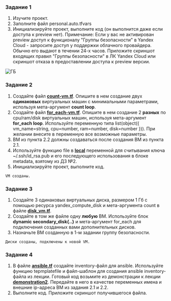 ### Задание 1

1. Изучите проект.
2. Заполните файл personal.auto.tfvars
3. Инициализируйте проект, выполните код (он выполнится даже если доступа к preview нет).
Примечание: Если у вас не активирован preview доступ к функционалу "Группы безопасности" в Yandex Cloud - запросите доступ у поддержки облачного провайдера. Обычно его выдают в течении 24-х часов.
Приложите скриншот входящих правил "Группы безопасности" в ЛК Yandex Cloud  или скриншот отказа в предоставлении доступа к preview версии.

![ГБ](https://github.com/SergeyKorchak/devops-netology/assets/119151349/92e04860-b76f-46a6-9170-1fa554b73eb4)

### Задание 2

1. Создайте файл [**count-vm.tf**](https://github.com/SergeyKorchak/devops-netology/blob/main/terraform-03/src/count-vm.tf). Опишите в нем создание двух **одинаковых** виртуальных машин с минимальными параметрами, используя мета-аргумент **count loop**.
2. Создайте файл [**for_each-vm.tf**](https://github.com/SergeyKorchak/devops-netology/blob/main/terraform-03/src/for_each-vm.tf). Опишите в нем создание 2 **разных** по cpu/ram/disk виртуальных машин, используя мета-аргумент **for_each loop**. Используйте переменную типа list(object({ vm_name=string, cpu=number, ram=number, disk=number  })). При желании внесите в переменную все возможные параметры.
3. ВМ из пункта 2.2 должны создаваться после создания ВМ из пункта 2.1.
4. Используйте функцию file в [**local**](https://github.com/SergeyKorchak/devops-netology/blob/main/terraform-03/src/locals.tf) переменной для считывания ключа ~/.ssh/id_rsa.pub и его последующего использования в блоке metadata, взятому из ДЗ №2.
5. Инициализируйте проект, выполните код.

```
VM созданы.
```

### Задание 3

1. Создайте 3 одинаковых виртуальных диска, размером 1 Гб с помощью ресурса yandex_compute_disk и мета-аргумента count в файле [**disk_vm.tf**](https://github.com/SergeyKorchak/devops-netology/blob/main/terraform-03/src/disk_vm.tf).
2. Создайте в том же файле одну **любую** ВМ. Используйте блок **dynamic secondary_disk{..}** и мета-аргумент for_each для подключения созданных вами дополнительных дисков.
3. Назначьте ВМ созданную в 1-м задании группу безопасности.

```
Диски созданы, подключены к новой VM.
```

### Задание 4

1. В файле [**ansible.tf**](https://github.com/SergeyKorchak/devops-netology/blob/main/terraform-03/src/ansible.tf) создайте inventory-файл для ansible.
Используйте функцию tepmplatefile и файл-шаблон для создания ansible inventory-файла из лекции.
Готовый код возьмите из демонстрации к лекции [**demonstration2**](https://github.com/netology-code/ter-homeworks/tree/main/demonstration2).
Передайте в него в качестве переменных имена и внешние ip-адреса ВМ из задания 2.1 и 2.2.
2. Выполните код. Приложите скриншот получившегося файла.
